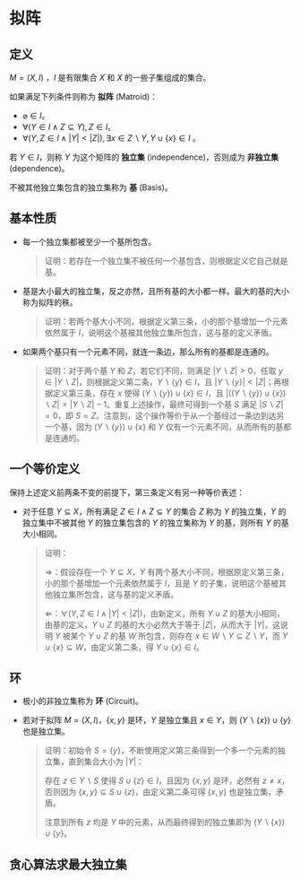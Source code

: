 # 拟阵

## 定义

$M = (X, I)$ ，$I$ 是有限集合 $X$ 和 $X$ 的一些子集组成的集合。

如果满足下列条件则称为 **拟阵** (Matroid)：

* $\varnothing \in I$。
* $\forall (Y \in I \land Z \subseteq Y),Z \in I$。
* $\forall(Y,Z \in I \land |Y| < |Z|),\exists x \in Z \backslash Y,Y \cup \{x\} \in I$ 。

若 $Y \in I$，则称 $Y$ 为这个矩阵的 **独立集** (independence)，否则成为 **非独立集** (dependence)。

不被其他独立集包含的独立集称为 **基** (Basis)。

## 基本性质

- 每一个独立集都被至少一个基所包含。
  
  > 证明：若存在一个独立集不被任何一个基包含，则根据定义它自己就是基。

- 基是大小最大的独立集，反之亦然，且所有基的大小都一样。最大的基的大小称为拟阵的秩。
  
  > 证明：若两个基大小不同，根据定义第三条，小的那个基增加一个元素依然属于 $I$，说明这个基被其他独立集所包含，这与基的定义矛盾。

- 如果两个基只有一个元素不同，就连一条边，那么所有的基都是连通的。
  
  > 证明：对于两个基 $Y$ 和 $Z$，若它们不同，则满足 $|Y \backslash Z| > 0$，任取 $y \in |Y \backslash Z|$，则根据定义第二条，$Y  \backslash \{y\} \in I$，且 $|Y  \backslash \{y\}| < |Z|$；再根据定义第三条，存在 $x$ 使得 $(Y  \backslash \{y\}) \cup \{x\} \in I$，且 $|((Y  \backslash \{y\}) \cup \{x\}) \backslash Z| = |Y \backslash Z|-1$。重复上述操作，最终可得到一个基 $S$ 满足 $|S \backslash Z| = 0$，即 $S = Z$。注意到，这个操作等价于从一个基经过一条边到达另一个基，因为 $(Y  \backslash \{y\}) \cup \{x\}$ 和 $Y$ 仅有一个元素不同，从而所有的基都是连通的。

## 一个等价定义

保持上述定义前两条不变的前提下，第三条定义有另一种等价表述：

- 对于任意 $Y \subseteq X$，所有满足 $Z \in I \land Z \subseteq Y$ 的集合 $Z$ 称为 $Y$ 的独立集，$Y$ 的独立集中不被其他 $Y$ 的独立集包含的 $Y$ 的独立集称为 $Y$ 的基，则所有 $Y$ 的基大小相同。

  > 证明：
  >
  > $\Rightarrow$：假设存在一个 $Y \subseteq X$，$Y$ 有两个基大小不同，根据原定义第三条，小的那个基增加一个元素依然属于 $I$，且是 $Y$ 的子集，说明这个基被其他独立集所包含，这与基的定义矛盾。
  >
  > $\Leftarrow$：$\forall(Y,Z \in I \land |Y| < |Z|)$，由新定义，所有 $Y \cup Z$ 的基大小相同，由基的定义，$Y \cup Z$ 的基的大小必然大于等于 $|Z|$，从而大于 $|Y|$，这说明 $Y$ 被某个 $Y \cup Z$ 的基 $W$ 所包含，则存在 $x \in W \backslash Y \subseteq Z \backslash Y$，而 $Y \cup \{x\} \subseteq W$，由定义第二条，得 $Y \cup \{x\} \in I$。

## 环

- 极小的非独立集称为 **环** (Circuit)。

- 若对于拟阵 $M = (X, I)$，$\{x,y\}$ 是环，$Y$ 是独立集且 $x \in Y$，则 $(Y \backslash\{x\}) \cup \{y\}$ 也是独立集。

  > 证明：初始令 $S = \{y\}$，不断使用定义第三条得到一个多一个元素的独立集，直到集合大小为 $|Y|$：
  >
  > 存在 $z \in Y \backslash S$ 使得 $S \cup \{z\} \in I$，且因为 $\{x,y\}$ 是环，必然有 $z \ne x$，否则因为 $\{x,y\} \subseteq S \cup \{z\}$，由定义第二条可得 $\{x,y\}$ 也是独立集，矛盾。
  >
  > 注意到所有 $z$ 均是 $Y$ 中的元素，从而最终得到的独立集即为 $(Y \backslash\{x\}) \cup \{y\}$。

## 贪心算法求最大独立集

